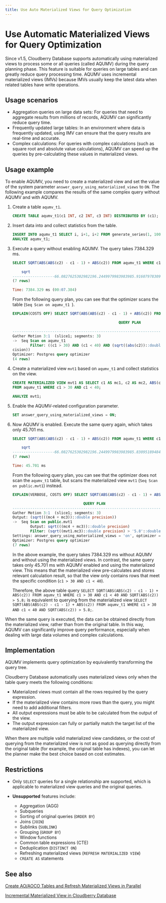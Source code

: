 ```yaml
---
title: Use Auto Materialized Views for Query Optimization
---
```


# Use Automatic Materialized Views for Query Optimization

Since v1.5, Cloudberry Database supports automatically using materialized views to process some or all queries (called AQUMV) during the query planning phase. This feature is suitable for queries on large tables and can greatly reduce query processing time. AQUMV uses incremental materialized views (IMVs) because IMVs usually keep the latest data when related tables have write operations.

## Usage scenarios

- Aggregation queries on large data sets: For queries that need to aggregate results from millions of records, AQUMV can significantly reduce query time.
- Frequently updated large tables: In an environment where data is frequently updated, using IMV can ensure that the query results are real-time and accurate.
- Complex calculations: For queries with complex calculations (such as square root and absolute value calculations), AQUMV can speed up the queries by pre-calculating these values in materialized views.

## Usage example

To enable AQUMV, you need to create a materialized view and set the value of the system parameter `answer_query_using_materialized_views` to `ON`. The following example compares the results of the same complex query without AQUMV and with AQUMV.

1. Create a table `aqumv_t1`.

    ```sql
    CREATE TABLE aqumv_t1(c1 INT, c2 INT, c3 INT) DISTRIBUTED BY (c1);
    ```

2. Insert data into and collect statistics from the table.

    ```sql
    INSERT INTO aqumv_t1 SELECT i, i+1, i+2 FROM generate_series(1, 100000000) i;
    ANALYZE aqumv_t1;
    ```

3. Execute a query without enabling AQUMV. The query takes 7384.329 ms.

    ```sql
    SELECT SQRT(ABS(ABS(c2) - c1 - 1) + ABS(c2)) FROM aqumv_t1 WHERE c1 > 30 AND c1 < 40 AND SQRT(ABS(c2)) > 5.8;

        sqrt
    -------------------66.0827625302982196.2449979983983985.9160797830996166.1644140029689766.3245553203367595.830951894845301
    (7 rows)

    Time: 7384.329 ms (00:07.384)
    ```

    From the following query plan, you can see that the optimizer scans the table (`Seq Scan on aqumv_t1 `).

    ```sql
    EXPLAIN(COSTS OFF) SELECT SQRT(ABS(ABS(c2) - c1 - 1) + ABS(c2)) FROM aqumv_t1 WHERE c1 > 30 AND c1 < 40 AND SQRT(ABS(c2)) > 5.8;

                                                    QUERY PLAN

    -------------------------------------------------------------------------------------------------------------
    Gather Motion 3:1  (slice1; segments: 3)
    ->  Seq Scan on aqumv_t1
            Filter: ((c1 > 30) AND (c1 < 40) AND (sqrt((abs(c2))::double precision) > '5.8'::double pre
    cision))
    Optimizer: Postgres query optimizer
    (4 rows)
    ```

4. Create a materialized view `mvt1` based on `aqumv_t1` and collect statistics on the view.

    ```sql
    CREATE MATERIALIZED VIEW mvt1 AS SELECT c1 AS mc1, c2 AS mc2, ABS(c2) AS mc3, ABS(ABS(c2) - c1 - 1) AS mc4
    FROM aqumv_t1 WHERE c1 > 30 AND c1 < 40;

    ANALYZE mvt1;
    ```

5. Enable the AQUMV-related configuration parameter.

    ```sql
    SET answer_query_using_materialized_views = ON;
    ```

6. Now AQUMV is enabled. Execute the same query again, which takes only 45.701 ms.

    ```sql
    SELECT SQRT(ABS(ABS(c2) - c1 - 1) + ABS(c2)) FROM aqumv_t1 WHERE c1 > 30 AND c1 < 40 AND SQRT(ABS(c2)) > 5.8;

        sqrt
    -------------------66.0827625302982196.2449979983983985.8309518948453015.9160797830996166.1644140029689766.324555320336759
    (7 rows)

    Time: 45.701 ms
    ```

    From the following query plan, you can see that the optimizer does not scan the `aqumv_t1` table, but scans the materialized view `mvt1` (`Seq Scan on public.mvt1`) instead.

    ```sql
    EXPLAIN(VERBOSE, COSTS OFF) SELECT SQRT(ABS(ABS(c2) - c1 - 1) + ABS(c2)) FROM aqumv_t1 WHERE c1 > 30 AND c1 < 40 AND SQRT(ABS(c2)) > 5.8;

                                    QUERY PLAN
    --------------------------------------------------------------------------------
    Gather Motion 3:1  (slice1; segments: 3)
    Output: (sqrt(((mc4 + mc3))::double precision))
    ->  Seq Scan on public.mvt1
            Output: sqrt(((mc4 + mc3))::double precision)
            Filter: (sqrt((mvt1.mc3)::double precision) > '5.8'::double precision)
    Settings: answer_query_using_materialized_views = 'on', optimizer = 'off'
    Optimizer: Postgres query optimizer
    (7 rows)
    ```

    In the above example, the query takes 7384.329 ms without AQUMV and without using the materialized views. In contrast, the same query takes only 45.701 ms with AQUMV enabled and using the materialized view. This means that the materialized view pre-calculates and stores relevant calculation result, so that the view only contains rows that meet the specific condition (`c1 > 30 AND c1 < 40`).

    Therefore, the above table query `SELECT SQRT(ABS(ABS(c2) - c1 - 1) + ABS(c2)) FROM aqumv_t1 WHERE c1 > 30 AND c1 < 40 AND SQRT(ABS(c2)) > 5.8;` is equivalent to querying from the materialized view `SELECT SQRT(ABS(ABS(c2) - c1 - 1) + ABS(c2)) FROM aqumv_t1 WHERE c1 > 30 AND c1 < 40 AND SQRT(ABS(c2)) > 5.8;`.

When the same query is executed, the data can be obtained directly from the materialized view, rather than from the original table. In this way, AQUMV can significantly improve query performance, especially when dealing with large data volumes and complex calculations.

## Implementation

AQUMV implements query optimization by equivalently transforming the query tree.

Cloudberry Database automatically uses materialized views only when the table query meets the following conditions:

- Materialized views must contain all the rows required by the query expression.
- If the materialized view contains more rows than the query, you might need to add additional filters.
- All output expressions must be able to be calculated from the output of the view.
- The output expression can fully or partially match the target list of the materialized view.

When there are multiple valid materialized view candidates, or the cost of querying from the materialized view is not as good as querying directly from the original table (for example, the original table has indexes), you can let the planner make the best choice based on cost estimates.

## Restrictions

- Only `SELECT` queries for a single relationship are supported, which is applicable to materialized view queries and the original queries.
- **Unsupported** features include:

    - Aggregation (AGG)
    - Subqueries
    - Sorting of original queries (`ORDER BY`)
    - Joins (`JOIN`)
    - Sublinks (`SUBLINK`)
    - Grouping (`GROUP BY`)
    - Window functions
    - Common table expressions (CTE)
    - Deduplication (`DISTINCT ON`)
    - Refreshing materialized views (`REFRESH MATERIALIZED VIEW`)
    - `CREATE AS` statements

## See also

[Create AO/AOCO Tables and Refresh Materialized Views in Parallel](/docs/parallel-create-ao-refresh-mv.md)

[Incremental Materialized View in Cloudberry Database](/docs/use-incremental-materialized-view.md)
